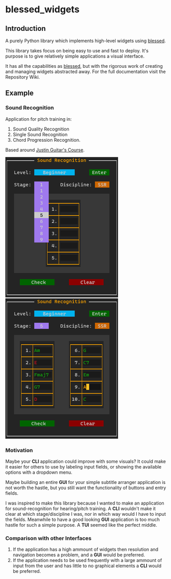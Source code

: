 # blessed_widgets

## Introduction

A purely Python library which implements high-level widgets using [blessed](https://github.com/jquast/blessed).

This library takes focus on being easy to use and fast to deploy.
It's purpose is to give relatively simple applications a visual interface.

It has all the capabilities as [blessed](https://github.com/jquast/blessed), but with the rigorous work of creating and managing widgets abstracted away. For the full documentation visit the Repository Wiki.

## Example
### Sound Recognition

Application for pitch training in: 
1. Sound Quality Recognition
2. Single Sound Recognition
3. Chord Progression Recognition.

Based around [Justin Guitar's Course](https://www.justinguitar.com/).

![image1](images/1.PNG)
![image2](images/2.PNG)

### Motivation

Maybe your **CLI** application could improve with some visuals?
It could make it easier for others to use by labeling input fields, or showing the available options with a dropdown menu.

Maybe building an entire **GUI** for your simple subtitle arranger application is not worth the hastle, but you still want the functionality of buttons and entry fields.

I was inspired to make this library because I wanted to make an application for sound-recognition for hearing/pitch training. 
A **CLI** wouldn't make it clear at which stage/discipline I was, nor in which way would I have to input the fields. Meanwhile to have a good looking **GUI** application is too much hastle for such a simple purpose. A **TUI** seemed like the perfect middle.

### Comparison with other Interfaces

1. If the application has a high ammount of widgets then resolution and navigation becomes a problem, and a **GUI** would be preferred.
2. If the application needs to be used frequently with a large ammount of input from the user and has little to no graphical elements a **CLI** would be preferred.
